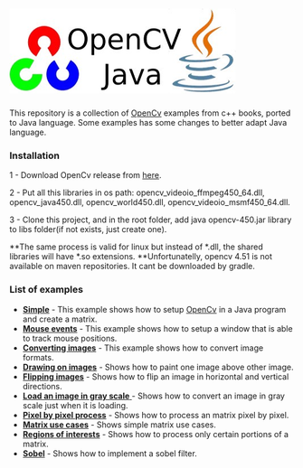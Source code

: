 # <img src="images\opencvjava.jpeg" style="zoom:100%;" />
This repository is a collection of [OpenCv](https://opencv.org/) examples from c++ books, ported to Java language. Some examples has some changes to better adapt Java language.

### Installation

1 - Download OpenCv release from [here](https://opencv.org/releases/).

2 - Put all this libraries in os path: opencv_videoio_ffmpeg450_64.dll, opencv_java450.dll, opencv_world450.dll, opencv_videoio_msmf450_64.dll.

3 - Clone this project, and in the root folder, add java opencv-450.jar library to libs folder(if not exists, just create one).

**The same process is valid for linux but instead of *.dll, the shared libraries will have *.so extensions. **Unfortunatelly, opencv 4.51 is not available on maven repositories. It cant be downloaded by gradle.

### List of examples

* [**Simple**](src/main/java/org/gardona/training/Simple.java) - This example shows how to setup [OpenCv](https://opencv.org/) in a Java program and create a matrix.
* [**Mouse events**](src/main/java/org/gardona/training/MouseEvents.java) - This example shows how to setup a window that is able to track mouse positions.
* [**Converting images**](src/main/java/org/gardona/training/ConvertingImages.java) - This example shows how to convert image formats.
* [**Drawing on images**](src/main/java/org/gardona/training/DrawingOnImages.java) - Shows how to paint one image above other image.
* [**Flipping images**](src/main/java/org/gardona/training/FlipingImages.java) - Shows how to flip an image in horizontal and vertical directions.
* [**Load an image in gray scale** ](src/main/java/org/gardona/training/LoadGrayImage.java)- Shows how to convert an image in gray scale just when it is loading.
* [**Pixel by pixel process**](src/main/java/org/gardona/training/MatrixPixelProcess.java) - Shows how to process an matrix pixel by pixel.
* [**Matrix use cases**](src/main/java/org/gardona/training/MatrixUseCases.java) - Shows simple matrix use cases.
* [**Regions of interests**](src/main/java/org/gardona/training/RegionsOfInterest.java) - Shows how to process only certain portions of a matrix.
* [**Sobel**](src/main/java/org/gardona/training/Sobel.java) - Shows how to implement a sobel filter.

